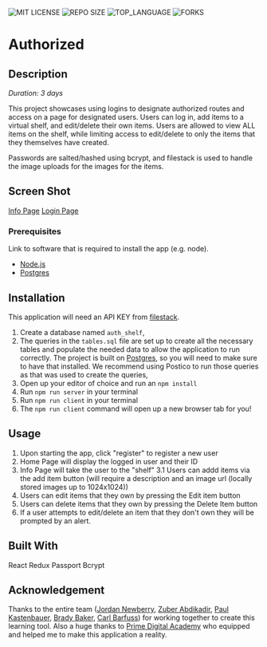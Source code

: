 ![MIT LICENSE](https://img.shields.io/github/license/jordanNewberry21/auth-shelf.svg?style=flat-square)
![REPO SIZE](https://img.shields.io/github/repo-size/jordanNewberry21/auth-shelf.svg?style=flat-square)
![TOP_LANGUAGE](https://img.shields.io/github/languages/top/jordanNewberry21/auth-shelf.svg?style=flat-square)
![FORKS](https://img.shields.io/github/forks/jordanNewberry21/auth-shelf.svg?style=social)

# Authorized

## Description

_Duration: 3 days_

This project showcases using logins to designate authorized routes and access on a page for designated users.  Users can log in, add items to a virtual shelf, and edit/delete their own items.  Users are allowed to view ALL items on the shelf, while limiting access to edit/delete to only the items that they themselves have created.

Passwords are salted/hashed using bcrypt, and filestack is used to handle the image uploads for the images for the items.

## Screen Shot

[Info Page]('./SS1.png')
[Login Page]('./SS2.png')

### Prerequisites

Link to software that is required to install the app (e.g. node).

- [Node.js](https://nodejs.org/en/)
- [Postgres](https://www.postgresql.org/download/)


## Installation

This application will need an API KEY from [filestack](https://www.filestack.com).  

1. Create a database named `auth_shelf`,
2. The queries in the `tables.sql` file are set up to create all the necessary tables and populate the needed data to allow the application to run correctly. The project is built on [Postgres](https://www.postgresql.org/download/), so you will need to make sure to have that installed. We recommend using Postico to run those queries as that was used to create the queries, 
3. Open up your editor of choice and run an `npm install`
4. Run `npm run server` in your terminal
5. Run `npm run client` in your terminal
6. The `npm run client` command will open up a new browser tab for you!

## Usage

1. Upon starting the app, click "register" to register a new user
2. Home Page will display the logged in user and their ID
3. Info Page will take the user to the "shelf"
  3.1 Users can addd items via the add item button (will require a description and an image url (locally stored images up to 1024x1024))
4. Users can edit items that they own by pressing the Edit item button
5. Users can delete items that they own by pressing the Delete Item button
6. If a user attempts to edit/delete an item that they don't own they will be prompted by an alert.


## Built With

React
Redux
Passport
Bcrypt


## Acknowledgement
Thanks to the entire team ([Jordan Newberry](https://github.com/jordanNewberry21), [Zuber Abdikadir](https://github.com/zuberabdikadir), [Paul Kastenbauer](https://github.com/kastenbauer27), [Brady Baker](https://github.com/bradybaker), [Carl Barfuss](https://github.com/carlbarfuss)) for working together to create this learning tool.   Also a huge thanks to [Prime Digital Academy](www.primeacademy.io) who equipped and helped me to make this application a reality.  

